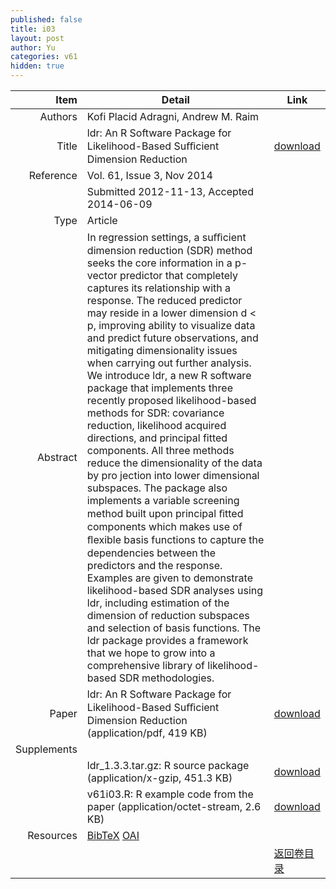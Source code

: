 ```yaml
---
published: false
title: i03
layout: post
author: Yu
categories: v61
hidden: true
---
```


| Item | Detail | Link |
|---:|---|---|
| Authors | Kofi Placid Adragni, Andrew M. Raim| |
| Title |ldr: An R Software Package for Likelihood-Based  Suﬃcient Dimension Reduction | [download](http://www.jstatsoft.org/v61/i03/paper) |
| Reference |Vol. 61, Issue 3, Nov 2014 | |
| | Submitted 2012-11-13, Accepted 2014-06-09| | 
| Type | Article| |
| Abstract | In regression settings, a suﬃcient dimension reduction (SDR) method seeks the core information in a p-vector predictor that completely captures its relationship with a response. The reduced predictor may reside in a lower dimension d < p, improving ability to visualize data and predict future observations, and mitigating dimensionality issues when carrying out further analysis. We introduce ldr, a new R software package that implements three recently proposed likelihood-based methods for SDR: covariance reduction, likelihood acquired directions, and principal fitted components. All three methods reduce the dimensionality of the data by pro jection into lower dimensional subspaces. The package also implements a variable screening method built upon principal ﬁtted components which makes use of ﬂexible basis functions to capture the dependencies between the predictors and the response. Examples are given to demonstrate likelihood-based SDR analyses using ldr, including estimation of the dimension of reduction subspaces and selection of basis functions. The ldr package provides a framework that we hope to grow into a comprehensive library of likelihood-based SDR methodologies.| |
| Paper | ldr: An R Software Package for Likelihood-Based  Suﬃcient Dimension Reduction  (application/pdf, 419 KB)| [download](http://www.jstatsoft.org/v61/i03/paper) |
| Supplements | | |
| |ldr_1.3.3.tar.gz: R source package  (application/x-gzip, 451.3 KB)|  [download](http://www.jstatsoft.org/v61/i03/supp/1) |
| |v61i03.R:         R example code from the paper  (application/octet-stream, 2.6 KB)|  [download](http://www.jstatsoft.org/v61/i03/supp/2) |
| Resources | [BibTeX](http://www.jstatsoft.org/v61/i03/bibtex) [OAI](http://www.jstatsoft.org/oai?verb=GetRecord&identifier=oai.jstatsoft/v61/i03&prefix=oai_dc)| |
| |  | [返回卷目录]({{site.baseurl}}/volume/v61.html) |